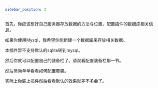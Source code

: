 ```yaml
---
sidebar_position: 2
---
```


首先，你应该想好自己服务器存放数据的方法与位置，配置插件的数据库相关信息。

如果你使用Mysql，我希望你能新建一个数据库来存放相关数据。

本插件暂不支持默认的sqlite转到mysql。

然后你就可以配置自己的装备栏了。请观看配置装备栏那一节。

然后简简单单看看如何配置套装。

实际上你装上插件然后看看默认的效果就差不多会了。
